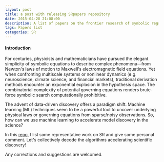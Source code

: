 ```yaml
---
layout: post
title: a post with releasing SRpapers repository
date: 2015-04-28 21:08:00
description: A list of papers on the frontier research of symbolic regression.
tags: Papers list 
categories: SR
---
```


#### Introduction
For centuries, physicists and mathematicians have pursued the elegant simplicity of symbolic equations to describe complex phenomena—from Newton's laws of motion to Maxwell's electromagnetic field equations. Yet when confronting ​​multiscale systems​ or ​​nonlinear dynamics​ (e.g. neuroscience, climate science, and financial markets), traditional derivation methods encounter an exponential explosion in the hypothesis space. The combinatorial complexity of potential governing equations renders brute-force symbolic search computationally prohibitive.

The advent of data-driven discovery offers a paradigm shift. Machine learning (ML) techniques seem to be a powerful tool to uncover underlying physical laws or governing equations from sparse/noisy observations. So, how can we use machine learning to accelerate model discovery in the science?

In this [repo](https://github.com/KangruiZhou/SRpapers), I list some representative work on SR and give some personal comment. Let's collectively decode the algorithms accelerating scientific discovery!

Any corrections and suggestions are welcomed.